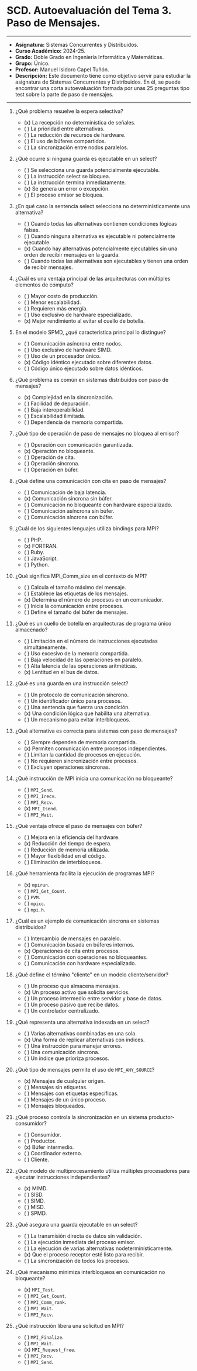 <br>

# SCD. Autoevaluación del Tema 3. Paso de Mensajes.

***

- **Asignatura:** Sistemas Concurrentes y Distribuidos.
- **Curso Académico:** 2024-25.
- **Grado:** Doble Grado en Ingeniería Informática y Matemáticas.
- **Grupo:** Único.
- **Profesor:** Manuel Isidoro Capel Tuñón.
- **Descripción:** Este documento tiene como objetivo servir para estudiar la asignatura de Sistemas Concurrentes y Distribuidos. En él, se puede encontrar una corta autoevaluación formada por unas 25 preguntas tipo test sobre la parte de paso de mensajes.
***
 
1. ¿Qué problema resuelve la espera selectiva?
    - (x) La recepción no determinística de señales.
    - ( ) La prioridad entre alternativas.
    - ( ) La reducción de recursos de hardware.
    - ( ) El uso de búferes compartidos.
    - ( ) La sincronización entre nodos paralelos.

2. ¿Qué ocurre si ninguna guarda es ejecutable en un select?
    - ( ) Se selecciona una guarda potencialmente ejecutable.
    - ( ) La instrucción select se bloquea.
    - ( ) La instrucción termina inmediatamente.
    - (x) Se genera un error o excepción.
    - ( ) El proceso emisor se bloquea.

3. ¿En qué caso la sentencia select selecciona no determinísticamente una alternativa?
    - ( ) Cuando todas las alternativas contienen condiciones lógicas falsas.
    - ( ) Cuando ninguna alternativa es ejecutable ni potencialmente ejecutable.
    - (x) Cuando hay alternativas potencialmente ejecutables sin una orden de recibir mensajes en la guarda.
    - ( ) Cuando todas las alternativas son ejecutables y tienen una orden de recibir mensajes.

4. ¿Cuál es una ventaja principal de las arquitecturas con múltiples elementos de cómputo?
    - ( ) Mayor costo de producción.
    - ( ) Menor escalabilidad.
    - ( ) Requieren más energía.
    - ( ) Uso exclusivo de hardware especializado.
    - (x) Mejor rendimiento al evitar el cuello de botella.

5. En el modelo SPMD, ¿qué característica principal lo distingue?
    - ( ) Comunicación asíncrona entre nodos.
    - ( ) Uso exclusivo de hardware SIMD.
    - ( ) Uso de un procesador único.
    - (x) Código idéntico ejecutado sobre diferentes datos.
    - ( ) Código único ejecutado sobre datos idénticos.

6. ¿Qué problema es común en sistemas distribuidos con paso de mensajes?
    - (x) Complejidad en la sincronización.
    - ( ) Facilidad de depuración.
    - ( ) Baja interoperabilidad.
    - ( ) Escalabilidad ilimitada.
    - ( ) Dependencia de memoria compartida.

7. ¿Qué tipo de operación de paso de mensajes no bloquea al emisor?
    - ( ) Operación con comunicación garantizada.
    - (x) Operación no bloqueante.
    - ( ) Operación de cita.
    - ( ) Operación síncrona.
    - ( ) Operación en búfer.

8. ¿Qué define una comunicación con cita en paso de mensajes?
    - ( ) Comunicación de baja latencia.
    - (x) Comunicación síncrona sin búfer.
    - ( ) Comunicación no bloqueante con hardware especializado.
    - ( ) Comunicación asíncrona sin búfer.
    - ( ) Comunicación síncrona con búfer.

9. ¿Cuál de los siguientes lenguajes utiliza bindings para MPI?
    - ( ) PHP.
    - (x) FORTRAN.
    - ( ) Ruby.
    - ( ) JavaScript.
    - ( ) Python.

10. ¿Qué significa MPI_Comm_size en el contexto de MPI?
    - ( ) Calcula el tamaño máximo del mensaje.
    - ( ) Establece las etiquetas de los mensajes.
    - (x) Determina el número de procesos en un comunicador.
    - ( ) Inicia la comunicación entre procesos.
    - ( ) Define el tamaño del búfer de mensajes.

11. ¿Qué es un cuello de botella en arquitecturas de programa único almacenado?
    - ( ) Limitación en el número de instrucciones ejecutadas simultáneamente.
    - ( ) Uso excesivo de la memoria compartida.
    - ( ) Baja velocidad de las operaciones en paralelo.
    - ( ) Alta latencia de las operaciones aritméticas.
    - (x) Lentitud en el bus de datos.

12. ¿Qué es una guarda en una instrucción select?
    - ( ) Un protocolo de comunicación síncrono.
    - ( ) Un identificador único para procesos.
    - ( ) Una sentencia que fuerza una condición.
    - (x) Una condición lógica que habilita una alternativa.
    - ( ) Un mecanismo para evitar interbloqueos.

13. ¿Qué alternativa es correcta para sistemas con paso de mensajes?
    - ( ) Siempre dependen de memoria compartida.
    - (x) Permiten comunicación entre procesos independientes.
    - ( ) Limitan la cantidad de procesos en ejecución.
    - ( ) No requieren sincronización entre procesos.
    - ( ) Excluyen operaciones síncronas.

14. ¿Qué instrucción de MPI inicia una comunicación no bloqueante?
    - ( ) `MPI_Send`.
    - ( ) `MPI_Irecv`.
    - ( ) `MPI_Recv`.
    - (x) `MPI_Isend`.
    - ( ) `MPI_Wait`.

15. ¿Qué ventaja ofrece el paso de mensajes con búfer?
    - ( ) Mejora en la eficiencia del hardware.
    - (x) Reducción del tiempo de espera.
    - ( ) Reducción de memoria utilizada.
    - ( ) Mayor flexibilidad en el código.
    - ( ) Eliminación de interbloqueos.

16. ¿Qué herramienta facilita la ejecución de programas MPI?
    - (x) `mpirun`.
    - ( ) `MPI_Get_Count`.
    - ( ) `PVM`.
    - ( ) `mpicc`.
    - ( ) `mpi.h`.

17. ¿Cuál es un ejemplo de comunicación síncrona en sistemas distribuidos?
    - ( ) Intercambio de mensajes en paralelo.
    - ( ) Comunicación basada en búferes internos.
    - (x) Operaciones de cita entre procesos.
    - ( ) Comunicación con operaciones no bloqueantes.
    - ( ) Comunicación con hardware especializado.

18. ¿Qué define el término "cliente" en un modelo cliente/servidor?
    - ( ) Un proceso que almacena mensajes.
    - (x) Un proceso activo que solicita servicios.
    - ( ) Un proceso intermedio entre servidor y base de datos.
    - ( ) Un proceso pasivo que recibe datos.
    - ( ) Un controlador centralizado.

19. ¿Qué representa una alternativa indexada en un select?
    - ( ) Varias alternativas combinadas en una sola.
    - (x) Una forma de replicar alternativas con índices.
    - ( ) Una instrucción para manejar errores.
    - ( ) Una comunicación síncrona.
    - ( ) Un índice que prioriza procesos.

20. ¿Qué tipo de mensajes permite el uso de `MPI_ANY_SOURCE`?
    - (x) Mensajes de cualquier origen.
    - ( ) Mensajes sin etiquetas.
    - ( ) Mensajes con etiquetas específicas.
    - ( ) Mensajes de un único proceso.
    - ( ) Mensajes bloqueados.

21. ¿Qué proceso controla la sincronización en un sistema productor-consumidor?
    - ( ) Consumidor.
    - ( ) Productor.
    - (x) Búfer intermedio.
    - ( ) Coordinador externo.
    - ( ) Cliente.

22. ¿Qué modelo de multiprocesamiento utiliza múltiples procesadores para ejecutar instrucciones independientes?
    - (x) MIMD.
    - ( ) SISD.
    - ( ) SIMD.
    - ( ) MISD.
    - ( ) SPMD.

23. ¿Qué asegura una guarda ejecutable en un select?
    - ( ) La transmisión directa de datos sin validación.
    - ( ) La ejecución inmediata del proceso emisor.
    - ( ) La ejecución de varias alternativas nodeterminísticamente.
    - (x) Que el proceso receptor esté listo para recibir.
    - ( ) La sincronización de todos los procesos.

24. ¿Qué mecanismo minimiza interbloqueos en comunicación no bloqueante?
    - (x) `MPI_Test`.
    - ( ) `MPI_Get_Count`.
    - ( ) `MPI_Comm_rank`.
    - ( ) `MPI_Wait`.
    - ( ) `MPI_Recv`.

25. ¿Qué instrucción libera una solicitud en MPI?
    - ( ) `MPI_Finalize`.
    - ( ) `MPI_Wait`.
    - (x) `MPI_Request_free`.
    - ( ) `MPI_Recv`.
    - ( ) `MPI_Send`.
